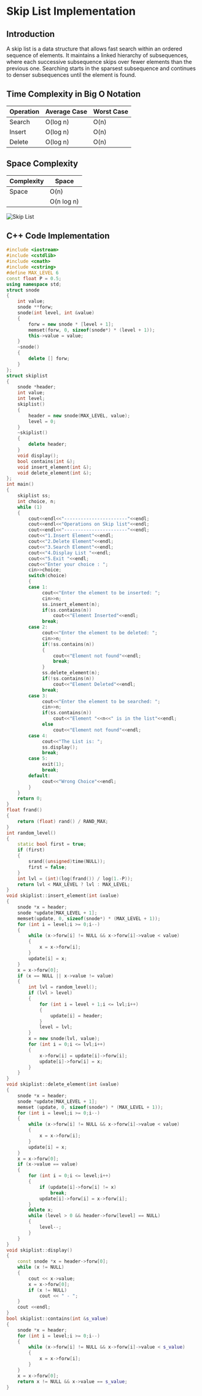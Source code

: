 # Skip List Implementation

## Introduction

A skip list is a data structure that allows fast search within an ordered sequence of elements. It maintains a linked hierarchy of subsequences, where each successive subsequence skips over fewer elements than the previous one. Searching starts in the sparsest subsequence and continues to denser subsequences until the element is found.

## Time Complexity in Big O Notation

| Operation | Average Case | Worst Case  |
|-----------|--------------|-------------|
| Search    | O(log n)     | O(n)        |
| Insert    | O(log n)     | O(n)        |
| Delete    | O(log n)     | O(n)        |

## Space Complexity

| Complexity | Space        |
|------------|--------------|
| Space      | O(n)         |
|            | O(n log n)   |

![Skip List](https://upload.wikimedia.org/wikipedia/commons/2/2c/Skip_list_add_element-en.gif) 

## C++ Code Implementation

```cpp
#include <iostream>
#include <cstdlib>
#include <cmath>
#include <cstring>
#define MAX_LEVEL 6
const float P = 0.5;
using namespace std;
struct snode
{
    int value;
    snode **forw;
    snode(int level, int &value)
    {
        forw = new snode * [level + 1];
        memset(forw, 0, sizeof(snode*) * (level + 1));
        this->value = value; 
    }
    ~snode()
    {
        delete [] forw;        
    } 
};
struct skiplist
{
    snode *header;
    int value;
    int level;
    skiplist() 
    {
        header = new snode(MAX_LEVEL, value);
        level = 0;
    }
    ~skiplist() 
    {
        delete header;
    }
    void display();
    bool contains(int &);
    void insert_element(int &);
    void delete_element(int &);        
};
int main() 
{
    skiplist ss;
    int choice, n;
    while (1)
    {
        cout<<endl<<"-----------------------"<<endl;
        cout<<endl<<"Operations on Skip list"<<endl;
        cout<<endl<<"-----------------------"<<endl;
        cout<<"1.Insert Element"<<endl;
        cout<<"2.Delete Element"<<endl;
        cout<<"3.Search Element"<<endl;
        cout<<"4.Display List "<<endl;
        cout<<"5.Exit "<<endl;
        cout<<"Enter your choice : ";
        cin>>choice;
        switch(choice)
        {
        case 1:
             cout<<"Enter the element to be inserted: ";
             cin>>n;
             ss.insert_element(n);
             if(ss.contains(n))
                 cout<<"Element Inserted"<<endl;
             break;
        case 2:
             cout<<"Enter the element to be deleted: ";
             cin>>n;
             if(!ss.contains(n))
             {
                 cout<<"Element not found"<<endl;
                 break;
             }
             ss.delete_element(n);
             if(!ss.contains(n))
                 cout<<"Element Deleted"<<endl;
             break;
        case 3:
             cout<<"Enter the element to be searched: ";
             cin>>n; 
             if(ss.contains(n))
                 cout<<"Element "<<n<<" is in the list"<<endl;
             else
                 cout<<"Element not found"<<endl;
        case 4:
             cout<<"The List is: ";
             ss.display();
             break;
        case 5:
             exit(1);
             break;
        default:
             cout<<"Wrong Choice"<<endl;
        }
    }
    return 0;
}
float frand() 
{
    return (float) rand() / RAND_MAX;
}
int random_level() 
{
    static bool first = true;
    if (first) 
    {
        srand((unsigned)time(NULL));
        first = false;
    }
    int lvl = (int)(log(frand()) / log(1.-P));
    return lvl < MAX_LEVEL ? lvl : MAX_LEVEL;
}
void skiplist::insert_element(int &value) 
{
    snode *x = header;	
    snode *update[MAX_LEVEL + 1];
    memset(update, 0, sizeof(snode*) * (MAX_LEVEL + 1));
    for (int i = level;i >= 0;i--) 
    {
        while (x->forw[i] != NULL && x->forw[i]->value < value) 
        {
            x = x->forw[i];
        }
        update[i] = x; 
    }
    x = x->forw[0];
    if (x == NULL || x->value != value) 
    {        
        int lvl = random_level();
        if (lvl > level) 
        {
            for (int i = level + 1;i <= lvl;i++) 
            {
                update[i] = header;
            }
            level = lvl;
        }
        x = new snode(lvl, value);
        for (int i = 0;i <= lvl;i++) 
        {
            x->forw[i] = update[i]->forw[i];
            update[i]->forw[i] = x;
        }
    }
}
void skiplist::delete_element(int &value) 
{
    snode *x = header;	
    snode *update[MAX_LEVEL + 1];
    memset (update, 0, sizeof(snode*) * (MAX_LEVEL + 1));
    for (int i = level;i >= 0;i--) 
    {
        while (x->forw[i] != NULL && x->forw[i]->value < value)
        {
            x = x->forw[i];
        }
        update[i] = x; 
    }
    x = x->forw[0];
    if (x->value == value) 
    {
        for (int i = 0;i <= level;i++) 
        {
            if (update[i]->forw[i] != x)
                break;
            update[i]->forw[i] = x->forw[i];
        }
        delete x;
        while (level > 0 && header->forw[level] == NULL) 
        {
            level--;
        }
    }
}
void skiplist::display() 
{
    const snode *x = header->forw[0];
    while (x != NULL) 
    {
        cout << x->value;
        x = x->forw[0];
        if (x != NULL)
            cout << " - ";
    }
    cout <<endl;
}
bool skiplist::contains(int &s_value) 
{
    snode *x = header;
    for (int i = level;i >= 0;i--) 
    {
        while (x->forw[i] != NULL && x->forw[i]->value < s_value)
        {
            x = x->forw[i];
        }
    }
    x = x->forw[0];
    return x != NULL && x->value == s_value;
}
```

